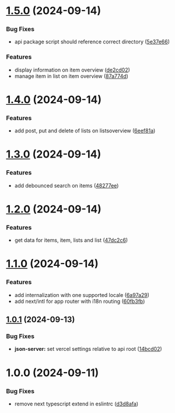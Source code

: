 # [1.5.0](https://github.com/eslook/list-it-2024/compare/v1.4.0...v1.5.0) (2024-09-14)


### Bug Fixes

* api package script should reference correct directory ([5e37e66](https://github.com/eslook/list-it-2024/commit/5e37e668fff453f206379ad4169b3ede4a77f67a))


### Features

* display information on item overview ([de2cd02](https://github.com/eslook/list-it-2024/commit/de2cd024e1d356e31130c37dbdab08de5b16ca8b))
* manage item in list on item overview ([87a774d](https://github.com/eslook/list-it-2024/commit/87a774d5e792d05b10ba80818f8e6b5d8c86d653))

# [1.4.0](https://github.com/eslook/list-it-2024/compare/v1.3.0...v1.4.0) (2024-09-14)


### Features

* add post, put and delete of lists on listsoverview ([6eef81a](https://github.com/eslook/list-it-2024/commit/6eef81a4805b762217c1966aa752feb5fc0b7012))

# [1.3.0](https://github.com/eslook/list-it-2024/compare/v1.2.0...v1.3.0) (2024-09-14)


### Features

* add debounced search on items ([48277ee](https://github.com/eslook/list-it-2024/commit/48277ee8d1f86a78c160fc93f4e7f45507495a96))

# [1.2.0](https://github.com/eslook/list-it-2024/compare/v1.1.0...v1.2.0) (2024-09-14)


### Features

* get data for items, item, lists and list ([47dc2c6](https://github.com/eslook/list-it-2024/commit/47dc2c6feea468e7ada7a37b6c3b33c07994ec89))

# [1.1.0](https://github.com/eslook/list-it-2024/compare/v1.0.1...v1.1.0) (2024-09-14)


### Features

* add internalization with one supported locale ([6a97a29](https://github.com/eslook/list-it-2024/commit/6a97a29b6755fe8d412b55310748e3c742dd60d6))
* add next/intl for app router with i18n routing ([60fb3fb](https://github.com/eslook/list-it-2024/commit/60fb3fb211e70ea2c54356a9f8d064ea855d1b1d))

## [1.0.1](https://github.com/eslook/list-it-2024/compare/v1.0.0...v1.0.1) (2024-09-13)


### Bug Fixes

* **json-server:** set vercel settings relative to api root ([14bcd02](https://github.com/eslook/list-it-2024/commit/14bcd027fb75dfc495fb1bb77350be479cf4a538))

# 1.0.0 (2024-09-11)


### Bug Fixes

* remove next typescript extend in eslintrc ([d3d8afa](https://github.com/eslook/list-it-2024/commit/d3d8afa5a7aa9b460ac8c1cdde2bcbeb40319d15))
